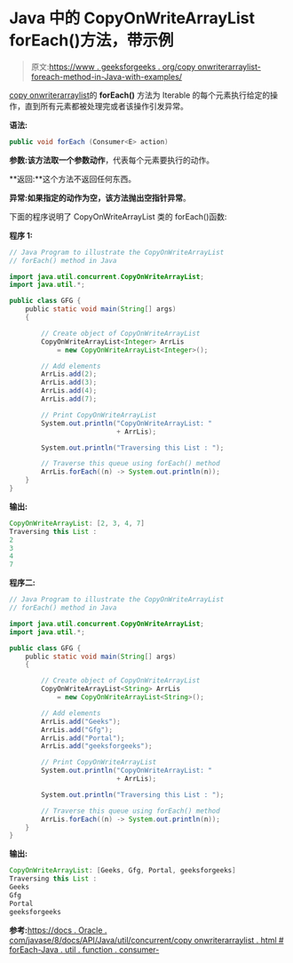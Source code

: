 # Java 中的 CopyOnWriteArrayList forEach()方法，带示例

> 原文:[https://www . geeksforgeeks . org/copy onwriterarraylist-foreach-method-in-Java-with-examples/](https://www.geeksforgeeks.org/copyonwritearraylist-foreach-method-in-java-with-examples/)

[copy onwriterarraylist](https://www.geeksforgeeks.org/copyonwritearraylist-in-java/)的 **forEach()** 方法为 Iterable 的每个元素执行给定的操作，直到所有元素都被处理完或者该操作引发异常。

**语法:**

```java
public void forEach (Consumer<E> action)
```

**参数:**该方法取一个参数**动作**，代表每个元素要执行的动作。

**返回:**这个方法不返回任何东西。

**异常:**如果指定的动作为空，该方法抛出**空指针异常**。

下面的程序说明了 CopyOnWriteArrayList 类的 forEach()函数:

**程序 1:**

```java
// Java Program to illustrate the CopyOnWriteArrayList
// forEach() method in Java

import java.util.concurrent.CopyOnWriteArrayList;
import java.util.*;

public class GFG {
    public static void main(String[] args)
    {

        // Create object of CopyOnWriteArrayList
        CopyOnWriteArrayList<Integer> ArrLis
            = new CopyOnWriteArrayList<Integer>();

        // Add elements
        ArrLis.add(2);
        ArrLis.add(3);
        ArrLis.add(4);
        ArrLis.add(7);

        // Print CopyOnWriteArrayList
        System.out.println("CopyOnWriteArrayList: "
                           + ArrLis);

        System.out.println("Traversing this List : ");

        // Traverse this queue using forEach() method
        ArrLis.forEach((n) -> System.out.println(n));
    }
}
```

**输出:**

```java
CopyOnWriteArrayList: [2, 3, 4, 7]
Traversing this List : 
2
3
4
7

```

**程序二:**

```java
// Java Program to illustrate the CopyOnWriteArrayList
// forEach() method in Java

import java.util.concurrent.CopyOnWriteArrayList;
import java.util.*;

public class GFG {
    public static void main(String[] args)
    {

        // Create object of CopyOnWriteArrayList
        CopyOnWriteArrayList<String> ArrLis
            = new CopyOnWriteArrayList<String>();

        // Add elements
        ArrLis.add("Geeks");
        ArrLis.add("Gfg");
        ArrLis.add("Portal");
        ArrLis.add("geeksforgeeks");

        // Print CopyOnWriteArrayList
        System.out.println("CopyOnWriteArrayList: "
                           + ArrLis);

        System.out.println("Traversing this List : ");

        // Traverse this queue using forEach() method
        ArrLis.forEach((n) -> System.out.println(n));
    }
}
```

**输出:**

```java
CopyOnWriteArrayList: [Geeks, Gfg, Portal, geeksforgeeks]
Traversing this List : 
Geeks
Gfg
Portal
geeksforgeeks

```

**参考:**[https://docs . Oracle . com/javase/8/docs/API/Java/util/concurrent/copy onwriterarraylist . html # forEach-Java . util . function . consumer-](https://docs.oracle.com/javase/8/docs/api/java/util/concurrent/CopyOnWriteArrayList.html#forEach-java.util.function.Consumer-)
